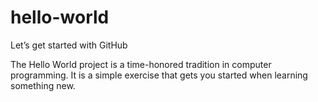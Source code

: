 hello-world
===========

Let’s get started with GitHub

The Hello World project is a time-honored tradition in computer programming. It is a simple exercise that gets you started when learning something new.
